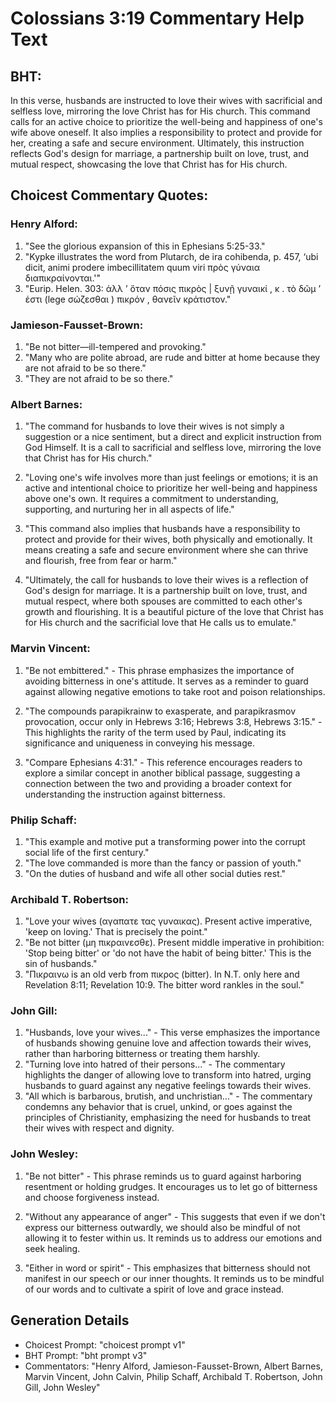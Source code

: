 # Colossians 3:19 Commentary Help Text

## BHT:
In this verse, husbands are instructed to love their wives with sacrificial and selfless love, mirroring the love Christ has for His church. This command calls for an active choice to prioritize the well-being and happiness of one's wife above oneself. It also implies a responsibility to protect and provide for her, creating a safe and secure environment. Ultimately, this instruction reflects God's design for marriage, a partnership built on love, trust, and mutual respect, showcasing the love that Christ has for His church.

## Choicest Commentary Quotes:
### Henry Alford:
1. "See the glorious expansion of this in Ephesians 5:25-33."
2. "Kypke illustrates the word from Plutarch, de ira cohibenda, p. 457, ‘ubi dicit, animi prodere imbecillitatem quum viri πρὸς γύναια διαπικραίνονται.'"
3. "Eurip. Helen. 303: ἀλλ ʼ ὅταν πόσις πικρὸς | ξυνῇ γυναικί , κ . τὸ δῶμ ʼ ἐστι (lege σώζεσθαι ) πικρόν , θανεῖν κράτιστον."

### Jamieson-Fausset-Brown:
1. "Be not bitter—ill-tempered and provoking."
2. "Many who are polite abroad, are rude and bitter at home because they are not afraid to be so there."
3. "They are not afraid to be so there."

### Albert Barnes:
1. "The command for husbands to love their wives is not simply a suggestion or a nice sentiment, but a direct and explicit instruction from God Himself. It is a call to sacrificial and selfless love, mirroring the love that Christ has for His church."

2. "Loving one's wife involves more than just feelings or emotions; it is an active and intentional choice to prioritize her well-being and happiness above one's own. It requires a commitment to understanding, supporting, and nurturing her in all aspects of life."

3. "This command also implies that husbands have a responsibility to protect and provide for their wives, both physically and emotionally. It means creating a safe and secure environment where she can thrive and flourish, free from fear or harm."

4. "Ultimately, the call for husbands to love their wives is a reflection of God's design for marriage. It is a partnership built on love, trust, and mutual respect, where both spouses are committed to each other's growth and flourishing. It is a beautiful picture of the love that Christ has for His church and the sacrificial love that He calls us to emulate."

### Marvin Vincent:
1. "Be not embittered." - This phrase emphasizes the importance of avoiding bitterness in one's attitude. It serves as a reminder to guard against allowing negative emotions to take root and poison relationships.

2. "The compounds parapikrainw to exasperate, and parapikrasmov provocation, occur only in Hebrews 3:16; Hebrews 3:8, Hebrews 3:15." - This highlights the rarity of the term used by Paul, indicating its significance and uniqueness in conveying his message.

3. "Compare Ephesians 4:31." - This reference encourages readers to explore a similar concept in another biblical passage, suggesting a connection between the two and providing a broader context for understanding the instruction against bitterness.

### Philip Schaff:
1. "This example and motive put a transforming power into the corrupt social life of the first century."
2. "The love commanded is more than the fancy or passion of youth."
3. "On the duties of husband and wife all other social duties rest."

### Archibald T. Robertson:
1. "Love your wives (αγαπατε τας γυναικας). Present active imperative, 'keep on loving.' That is precisely the point."
2. "Be not bitter (μη πικραινεσθε). Present middle imperative in prohibition: 'Stop being bitter' or 'do not have the habit of being bitter.' This is the sin of husbands."
3. "Πικραινω is an old verb from πικρος (bitter). In N.T. only here and Revelation 8:11; Revelation 10:9. The bitter word rankles in the soul."

### John Gill:
1. "Husbands, love your wives..." - This verse emphasizes the importance of husbands showing genuine love and affection towards their wives, rather than harboring bitterness or treating them harshly.
2. "Turning love into hatred of their persons..." - The commentary highlights the danger of allowing love to transform into hatred, urging husbands to guard against any negative feelings towards their wives.
3. "All which is barbarous, brutish, and unchristian..." - The commentary condemns any behavior that is cruel, unkind, or goes against the principles of Christianity, emphasizing the need for husbands to treat their wives with respect and dignity.

### John Wesley:
1. "Be not bitter" - This phrase reminds us to guard against harboring resentment or holding grudges. It encourages us to let go of bitterness and choose forgiveness instead.

2. "Without any appearance of anger" - This suggests that even if we don't express our bitterness outwardly, we should also be mindful of not allowing it to fester within us. It reminds us to address our emotions and seek healing.

3. "Either in word or spirit" - This emphasizes that bitterness should not manifest in our speech or our inner thoughts. It reminds us to be mindful of our words and to cultivate a spirit of love and grace instead.


## Generation Details
- Choicest Prompt: "choicest prompt v1"
- BHT Prompt: "bht prompt v3"
- Commentators: "Henry Alford, Jamieson-Fausset-Brown, Albert Barnes, Marvin Vincent, John Calvin, Philip Schaff, Archibald T. Robertson, John Gill, John Wesley"
